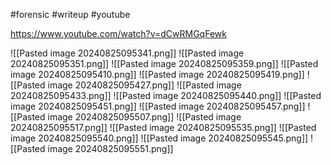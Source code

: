 #forensic #writeup #youtube

https://www.youtube.com/watch?v=dCwRMGqFewk

![[Pasted image 20240825095341.png]]
![[Pasted image 20240825095351.png]]
![[Pasted image 20240825095359.png]]
![[Pasted image 20240825095410.png]]
![[Pasted image 20240825095419.png]]
![[Pasted image 20240825095427.png]]
![[Pasted image 20240825095433.png]]
![[Pasted image 20240825095440.png]]
![[Pasted image 20240825095451.png]]
![[Pasted image 20240825095457.png]]
![[Pasted image 20240825095507.png]]
![[Pasted image 20240825095517.png]]
![[Pasted image 20240825095535.png]]
![[Pasted image 20240825095540.png]]
![[Pasted image 20240825095545.png]]
![[Pasted image 20240825095551.png]]
